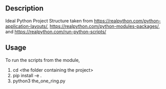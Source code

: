 ## Description
Ideal Python Project Structure taken from https://realpython.com/python-application-layouts/, 
https://realpython.com/python-modules-packages/, and https://realpython.com/run-python-scripts/ 

## Usage
To run the scripts from the module,
1. cd \<the folder containing the project>
2. pip install -e .
3. python3 the_one_ring.py